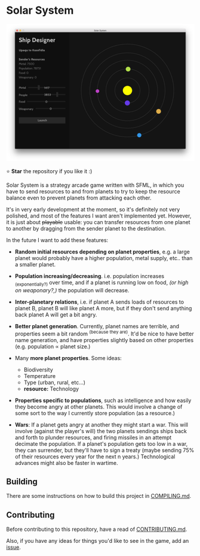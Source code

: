 # Solar System

![](screenshot/screenshot.png)

:star: **Star** the repository if you like it :)

Solar System is a strategy arcade game written with SFML, in which you have to send resources to and
from planets to try to keep the resource balance even to prevent planets from attacking each other.

It's in very early development at the moment, so it's definitely not very polished, and most of the
features I want aren't implemented yet. However, it is just about ~~playable~~ usable: you can transfer
resources from one planet to another by dragging from the sender planet to the destination.

In the future I want to add these features:

 - **Random initial resources depending on planet properties**, e.g. a large planet would probably have
    a higher population, metal supply, etc.. than a smaller planet.
    
 - **Population increasing/decreasing**. i.e. population increases <sub>(exponentially?)</sub> over time,
    and if a planet is running low on food, *(or high on weaponary?,)* the population will decrease.
   
 - **Inter-planetary relations**, i.e. if planet A sends loads of resources to planet B, planet B will
    like planet A more, but if they don't send anything back planet A will get a bit angry.
    
 - **Better planet generation**. Currently, planet names are terrible, and properties seem a bit
    random <sup>(because they are)</sup>. It'd be nice to have better name generation, and have
    properties slightly based on other properties (e.g. population ∝ planet size.)
 
 - Many **more planet properties**. Some ideas:
    - Biodiversity
    - Temperature
    - Type (urban, rural, etc...)
    - **resource:** Technology
    
 - **Properties specific to populations**, such as intelligence and how easily they become angry at other
    planets. This would involve a change of some sort to the way I currently store population (as a
    resource.)
    
 - **Wars**: If a planet gets angry at another they might start a war. This will involve (against the
    player's will) the two planets sendings ships back and forth to plunder resources, and firing missiles
    in an attempt decimate the population. If a planet's population gets too low in a war, they can
    surrender, but they'll have to sign a treaty (maybe sending 75% of their resources every year for
    the next n years.) Technological advances might also be faster in wartime.
    

## Building

There are some instructions on how to build this project in
[COMPILING.md](https://github.com/Zac-Garby/solar-system/blob/master/COMPILING.md).


## Contributing

Before contributing to this repository, have a read of
[CONTRIBUTING.md](https://github.com/Zac-Garby/solar-system/blob/master/CONTRIBUTING.md).

Also, if you have any ideas for things you'd like to see in the game, add an 
[issue](https://github.com/Zac-Garby/solar-system/issues).
